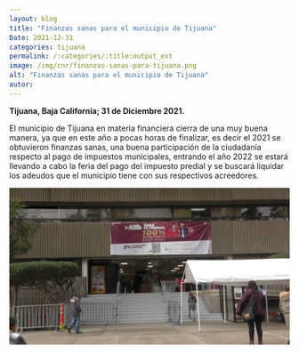 ```yaml
---
layout: blog
title: "Finanzas sanas para el municipio de Tijuana"
Date: 2021-12-31
categories: tijuana
permalink: /:categories/:title:output_ext
image: /img/cnr/finanzas-sanas-para-tijuana.png
alt: "Finanzas sanas para el municipio de Tijuana"
autor:
---
```


**Tijuana, Baja California; 31 de Diciembre 2021.** 

El municipio de Tijuana en materia financiera cierra de una muy buena manera, ya que en este año a pocas horas de finalizar, es decir el 2021 se obtuvieron finanzas sanas, una buena participación de la ciudadanía respecto al pago de impuestos municipales, entrando 
el año 2022 se estará llevando a cabo la feria del pago del impuesto predial y se buscará liquidar los adeudos que el municipio tiene con sus respectivos acreedores. 


<div id="carouselExampleSlidesOnly" class="carousel slide" data-ride="carousel">
  <div class="carousel-inner">
    <div class="carousel-item active">
       <img class="d-block w-100" src="/img/cnr/finanzas-sanas-para-tijuana.png" loading="lazy"  alt="Finanzas sanas para el municipio de Tijuana">
    </div>
  </div>
</div>